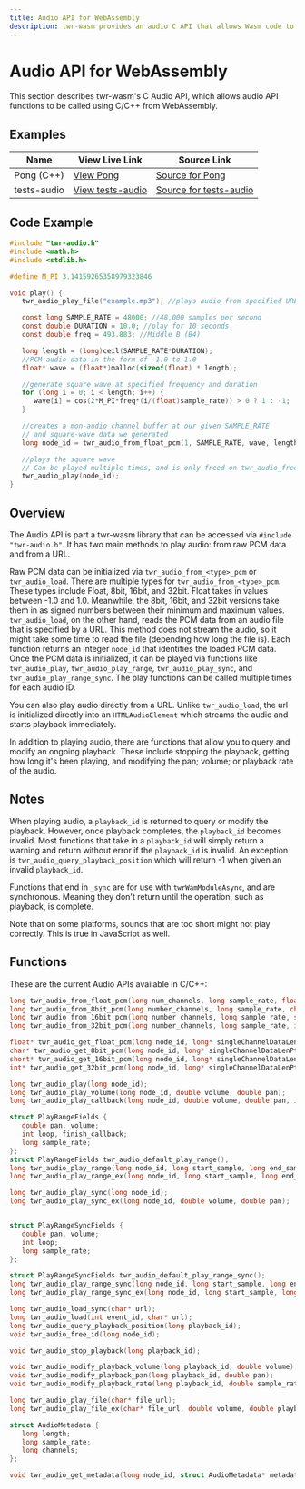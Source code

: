```yaml
---
title: Audio API for WebAssembly
description: twr-wasm provides an audio C API that allows Wasm code to call a subset of the JS Audio API.
---
```


# Audio API for WebAssembly

This section describes twr-wasm's C Audio API, which allows audio API functions to be called using C/C++ from WebAssembly.

## Examples
| Name | View Live Link | Source Link |
| - | - | -
| Pong (C++) | [View Pong](/examples/dist/pong/index.html) | [Source for Pong](https://github.com/twiddlingbits/twr-wasm/tree/main/examples/pong) |
| tests-audio | [View tests-audio](/examples/dist/tests-audio/index.html) | [Source for tests-audio](https://github.com/twiddlingbits/twr-wasm/tree/main/examples/tests-audio) |

## Code Example
~~~c title="Play Audio"
#include "twr-audio.h"
#include <math.h>
#include <stdlib.h>

#define M_PI 3.14159265358979323846

void play() {
   twr_audio_play_file("example.mp3"); //plays audio from specified URL

   const long SAMPLE_RATE = 48000; //48,000 samples per second
   const double DURATION = 10.0; //play for 10 seconds
   const double freq = 493.883; //Middle B (B4)

   long length = (long)ceil(SAMPLE_RATE*DURATION);
   //PCM audio data in the form of -1.0 to 1.0
   float* wave = (float*)malloc(sizeof(float) * length);

   //generate square wave at specified frequency and duration
   for (long i = 0; i < length; i++) {
      wave[i] = cos(2*M_PI*freq*(i/(float)sample_rate)) > 0 ? 1 : -1;
   }

   //creates a mon-audio channel buffer at our given SAMPLE_RATE
   // and square-wave data we generated
   long node_id = twr_audio_from_float_pcm(1, SAMPLE_RATE, wave, length);

   //plays the square wave
   // Can be played multiple times, and is only freed on twr_audio_free
   twr_audio_play(node_id);
}
~~~

## Overview
The Audio API is part a twr-wasm library that can be accessed via `#include "twr-audio.h"`. It has two main methods to play audio: from raw PCM data and from a URL. 

Raw PCM data can be initialized via `twr_audio_from_<type>_pcm` or `twr_audio_load`. There are multiple types for `twr_audio_from_<type>_pcm`. These types include Float, 8bit, 16bit, and 32bit. Float takes in values between -1.0 and 1.0. Meanwhile, the 8bit, 16bit, and 32bit versions take them in as signed numbers between their minimum and maximum values. `twr_audio_load`, on the other hand, reads the PCM data from an audio file that is specified by a URL. This method does not stream the audio, so it might take some time to read the file (depending how long the file is). Each function returns an integer `node_id` that identifies the loaded PCM data.  Once the PCM data is initialized, it can be played via functions like `twr_audio_play`, `twr_audio_play_range`, `twr_audio_play_sync`, and `twr_audio_play_range_sync`.  The play functions can be called multiple times for each audio ID.

You can also play audio directly from a URL. Unlike `twr_audio_load`, the url is initialized directly into an `HTMLAudioElement` which streams the audio and starts playback immediately.

In addition to playing audio, there are functions that allow you to query and modify an ongoing playback. These include stopping the playback, getting how long it's been playing, and modifying the pan; volume; or playback rate of the audio.

## Notes
When playing audio, a `playback_id` is returned to query or modify the playback. However, once playback completes, the `playback_id` becomes invalid. Most functions that take in a `playback_id` will simply return a warning and return without error if the `playback_id` is invalid. An exception is `twr_audio_query_playback_position` which will return -1 when given an invalid `playback_id`.

Functions that end in `_sync` are for use with `twrWamModuleAsync`, and are synchronous.  Meaning they don't return until the operation, such as playback, is complete.

Note that on some platforms, sounds that are too short might not play correctly.  This is true in JavaScript as well.

## Functions
These are the current Audio APIs available in C/C++:

~~~c
long twr_audio_from_float_pcm(long num_channels, long sample_rate, float* data, long singleChannelDataLen);
long twr_audio_from_8bit_pcm(long number_channels, long sample_rate, char* data, long singleChannelDataLen);
long twr_audio_from_16bit_pcm(long number_channels, long sample_rate, short* data, long singleChannelDataLen);
long twr_audio_from_32bit_pcm(long number_channels, long sample_rate, int* data, long singleChannelDataLen);

float* twr_audio_get_float_pcm(long node_id, long* singleChannelDataLenPtr, long* numChannelsPtr);
char* twr_audio_get_8bit_pcm(long node_id, long* singleChannelDataLenPtr, long* numChannelsPtr);
short* twr_audio_get_16bit_pcm(long node_id, long* singleChannelDataLenPtr, long* numChannelsPtr);
int* twr_audio_get_32bit_pcm(long node_id, long* singleChannelDataLenPtr, long* numChannelsPtr);

long twr_audio_play(long node_id);
long twr_audio_play_volume(long node_id, double volume, double pan);
long twr_audio_play_callback(long node_id, double volume, double pan, int finish_callback);

struct PlayRangeFields {
   double pan, volume;
   int loop, finish_callback;
   long sample_rate;
};
struct PlayRangeFields twr_audio_default_play_range();
long twr_audio_play_range(long node_id, long start_sample, long end_sample);
long twr_audio_play_range_ex(long node_id, long start_sample, long end_sample, struct PlayRangeFields* fields);

long twr_audio_play_sync(long node_id);
long twr_audio_play_sync_ex(long node_id, double volume, double pan);


struct PlayRangeSyncFields {
   double pan, volume;
   int loop;
   long sample_rate;
};

struct PlayRangeSyncFields twr_audio_default_play_range_sync();
long twr_audio_play_range_sync(long node_id, long start_sample, long end_sample);
long twr_audio_play_range_sync_ex(long node_id, long start_sample, long end_sample, struct PlayRangeSyncFields* fields);

long twr_audio_load_sync(char* url);
long twr_audio_load(int event_id, char* url);
long twr_audio_query_playback_position(long playback_id);
void twr_audio_free_id(long node_id);

void twr_audio_stop_playback(long playback_id);

void twr_audio_modify_playback_volume(long playback_id, double volume);
void twr_audio_modify_playback_pan(long playback_id, double pan);
void twr_audio_modify_playback_rate(long playback_id, double sample_rate);

long twr_audio_play_file(char* file_url);
long twr_audio_play_file_ex(char* file_url, double volume, double playback_rate, int loop);

struct AudioMetadata {
   long length;
   long sample_rate;
   long channels;
};

void twr_audio_get_metadata(long node_id, struct AudioMetadata* metadata);
~~~

